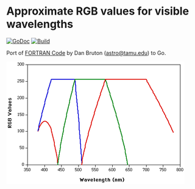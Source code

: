 # Approximate RGB values for visible wavelengths

[![GoDoc](https://godoc.org/github.com/dim13/wavelength?status.svg)](https://godoc.org/github.com/dim13/wavelength)
[![Build](https://github.com/dim13/wavelength/workflows/build/badge.svg)](https://github.com/dim13/wavelength/actions)

Port of [FORTRAN Code](http://www.physics.sfasu.edu/astro/color/spectra.html)
by Dan Bruton (astro@tamu.edu) to Go.

![graph](docs/rgb.gif)
